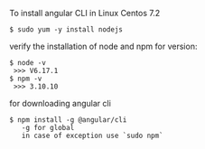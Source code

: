 To install angular CLI in Linux Centos 7.2
```
$ sudo yum -y install nodejs
```

verify the installation of node and npm for version:
```
$ node -v 
 >>> V6.17.1
$ npm -v
 >>> 3.10.10
```
 
 for  downloading angular cli
 
 ```
 $ npm install -g @angular/cli
    -g for global
    in case of exception use `sudo npm`
 ```
